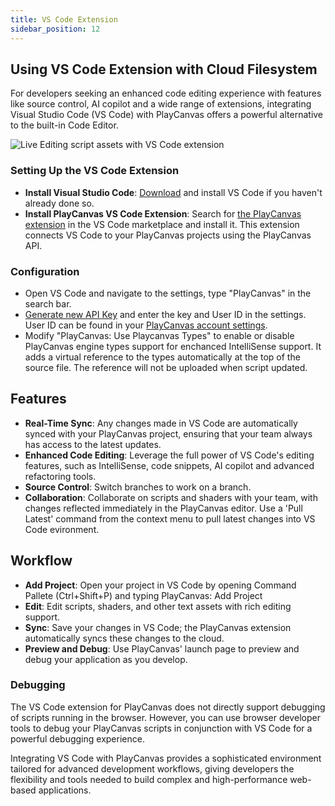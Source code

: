 ```yaml
---
title: VS Code Extension
sidebar_position: 12
---
```


## Using VS Code Extension with Cloud Filesystem

For developers seeking an enhanced code editing experience with features like source control, AI copilot and a wide range of extensions, integrating Visual Studio Code (VS Code) with PlayCanvas offers a powerful alternative to the built-in Code Editor.

![Live Editing script assets with VS Code extension](/img/user-manual/scripting/vscode-extension.webp)

### Setting Up the VS Code Extension

* **Install Visual Studio Code**: [Download](https://code.visualstudio.com/download) and install VS Code if you haven't already done so.
* **Install PlayCanvas VS Code Extension**: Search for [the PlayCanvas extension](https://marketplace.visualstudio.com/items?itemName=playcanvas.playcanvas) in the VS Code marketplace and install it. This extension connects VS Code to your PlayCanvas projects using the PlayCanvas API.

### Configuration

* Open VS Code and navigate to the settings, type "PlayCanvas" in the search bar.
* [Generate new API Key](https://developer.playcanvas.com/user-manual/api/) and enter the key and User ID in the settings. User ID can be found in your [PlayCanvas account settings](https://playcanvas.com/account).
* Modify "PlayCanvas: Use Playcanvas Types" to enable or disable PlayCanvas engine types support for enchanced IntelliSense support. It adds a virtual reference to the types automatically at the top of the source file. The reference will not be uploaded when script updated.

## Features

* **Real-Time Sync**: Any changes made in VS Code are automatically synced with your PlayCanvas project, ensuring that your team always has access to the latest updates.
* **Enhanced Code Editing**: Leverage the full power of VS Code's editing features, such as IntelliSense, code snippets, AI copilot and advanced refactoring tools.
* **Source Control**: Switch branches to work on a branch.
* **Collaboration**: Collaborate on scripts and shaders with your team, with changes reflected immediately in the PlayCanvas editor. Use a 'Pull Latest' command from the context menu to pull latest changes into VS Code evironment.  

## Workflow

* **Add Project**: Open your project in VS Code by opening Command Pallete (Ctrl+Shift+P) and typing PlayCanvas: Add Project
* **Edit**: Edit scripts, shaders, and other text assets with rich editing support.
* **Sync**: Save your changes in VS Code; the PlayCanvas extension automatically syncs these changes to the cloud.
* **Preview and Debug**: Use PlayCanvas' launch page to preview and debug your application as you develop.

### Debugging

The VS Code extension for PlayCanvas does not directly support debugging of scripts running in the browser. However, you can use browser developer tools to debug your PlayCanvas scripts in conjunction with VS Code for a powerful debugging experience.

Integrating VS Code with PlayCanvas provides a sophisticated environment tailored for advanced development workflows, giving developers the flexibility and tools needed to build complex and high-performance web-based applications.
